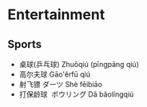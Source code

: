 # Entertainment
## Sports
* 桌球(乒乓球) Zhuōqiú (pīngpāng qiú)
* 高尔夫球 Gāo'ěrfū qiú
* 射飞镖 ダーツ Shè fēibiāo
* 打保龄球  ボウリング Dǎ bǎolíngqiú
